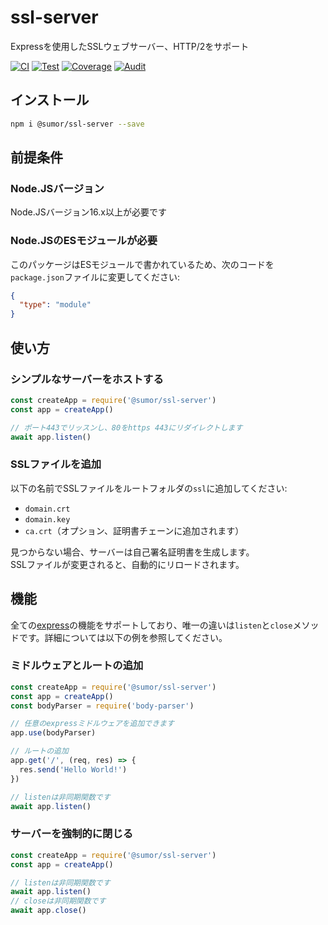# ssl-server

Expressを使用したSSLウェブサーバー、HTTP/2をサポート

[![CI](https://github.com/sumor-cloud/ssl-server/actions/workflows/ci.yml/badge.svg)](https://github.com/sumor-cloud/ssl-server/actions/workflows/ci.yml)
[![Test](https://github.com/sumor-cloud/ssl-server/actions/workflows/ut.yml/badge.svg)](https://github.com/sumor-cloud/ssl-server/actions/workflows/ut.yml)
[![Coverage](https://github.com/sumor-cloud/ssl-server/actions/workflows/coverage.yml/badge.svg)](https://github.com/sumor-cloud/ssl-server/actions/workflows/coverage.yml)
[![Audit](https://github.com/sumor-cloud/ssl-server/actions/workflows/audit.yml/badge.svg)](https://github.com/sumor-cloud/ssl-server/actions/workflows/audit.yml)

## インストール

```bash
npm i @sumor/ssl-server --save
```

## 前提条件

### Node.JSバージョン

Node.JSバージョン16.x以上が必要です

### Node.JSのESモジュールが必要

このパッケージはESモジュールで書かれているため、次のコードを`package.json`ファイルに変更してください:

```json
{
  "type": "module"
}
```

## 使い方

### シンプルなサーバーをホストする

```javascript
const createApp = require('@sumor/ssl-server')
const app = createApp()

// ポート443でリッスンし、80をhttps 443にリダイレクトします
await app.listen()
```

### SSLファイルを追加

以下の名前でSSLファイルをルートフォルダの`ssl`に追加してください:

- `domain.crt`
- `domain.key`
- `ca.crt`（オプション、証明書チェーンに追加されます）

見つからない場合、サーバーは自己署名証明書を生成します。  
SSLファイルが変更されると、自動的にリロードされます。

## 機能

全ての[express](https://www.npmjs.com/package/express)の機能をサポートしており、唯一の違いは`listen`と`close`メソッドです。詳細については以下の例を参照してください。

### ミドルウェアとルートの追加

```javascript
const createApp = require('@sumor/ssl-server')
const app = createApp()
const bodyParser = require('body-parser')

// 任意のexpressミドルウェアを追加できます
app.use(bodyParser)

// ルートの追加
app.get('/', (req, res) => {
  res.send('Hello World!')
})

// listenは非同期関数です
await app.listen()
```

### サーバーを強制的に閉じる

```javascript
const createApp = require('@sumor/ssl-server')
const app = createApp()

// listenは非同期関数です
await app.listen()
// closeは非同期関数です
await app.close()
```
